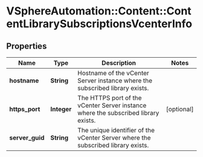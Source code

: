 # VSphereAutomation::Content::ContentLibrarySubscriptionsVcenterInfo

## Properties
Name | Type | Description | Notes
------------ | ------------- | ------------- | -------------
**hostname** | **String** | Hostname of the vCenter Server instance where the subscribed library exists. | 
**https_port** | **Integer** | The HTTPS port of the vCenter Server instance where the subscribed library exists. | [optional] 
**server_guid** | **String** | The unique identifier of the vCenter Server where the subscribed library exists. | 


